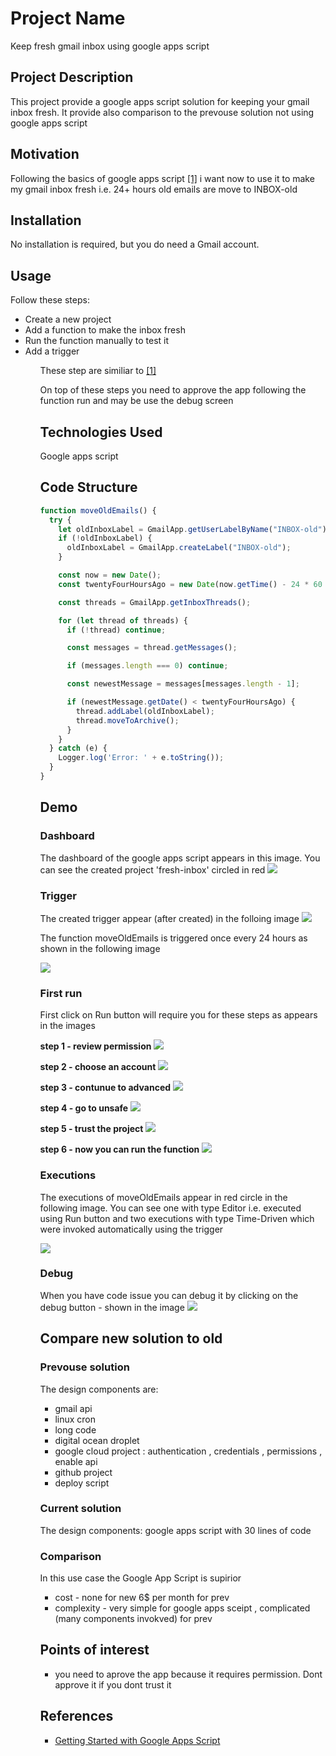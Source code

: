<h1>Project Name</h1>
Keep fresh gmail inbox using google apps script



<h2>Project Description</h2>
This project provide a google apps script solution for keeping your gmail inbox fresh. It provide also comparison to the prevouse solution not using google apps script

<h2>Motivation</h2>
Following the basics of google apps script <a href='#ref1'>[1]</a> i want now to use it to make my gmail inbox fresh i.e. 24+ hours old emails are move to INBOX-old

<h2>Installation</h2>
No installation is required, but you do need a Gmail account.


<h2>Usage</h2>
Follow these steps:
<ul>
<li>Create a new project</li>
<li>Add a function to make the inbox fresh</li>
<li>Run the function manually to test it</li>
<li>Add a trigger</li>
<ul>

These step are similiar to <a href='#ref1'>[1]</a>

On top of these steps you need to approve the app following the function run and may be use the debug screen



<h2>Technologies Used</h2>
Google apps script

<h2>Code Structure</h2>

```js
function moveOldEmails() {
  try {
    let oldInboxLabel = GmailApp.getUserLabelByName("INBOX-old");
    if (!oldInboxLabel) {
      oldInboxLabel = GmailApp.createLabel("INBOX-old");
    }

    const now = new Date();
    const twentyFourHoursAgo = new Date(now.getTime() - 24 * 60 * 60 * 1000);

    const threads = GmailApp.getInboxThreads();

    for (let thread of threads) {
      if (!thread) continue;

      const messages = thread.getMessages();

      if (messages.length === 0) continue;

      const newestMessage = messages[messages.length - 1];

      if (newestMessage.getDate() < twentyFourHoursAgo) {
        thread.addLabel(oldInboxLabel);
        thread.moveToArchive();
      }
    }
  } catch (e) {
    Logger.log('Error: ' + e.toString());
  }
}
```

<h2>Demo</h2>

<h3>Dashboard</h3>
The dashboard of the google apps script appears in this image. You can see the created project 'fresh-inbox' circled in red

<img src='./figs/dashboard.png'/>

<h3>Trigger</h3>
The created trigger appear (after created) in the folloing image

<img src='./figs/created-trigger.png'>

The function moveOldEmails is triggered  once every 24 hours as shown in the following image

<img src='./figs/timer-details.png'/>

<h3>First run</h3>

First click on Run button will require you for these steps as appears in the images

<strong>step 1 - review permission</strong>
<img src='./figs/authorization-step-1.png' />

<strong>step 2 - choose an account</strong>
<img src='./figs/authorization-step-2.png' />

<strong>step 3 - contunue to advanced</strong>
<img src='./figs/authorization-step-3.png' />


<strong>step 4 - go to unsafe</strong>
<img src='./figs/authorization-step-4.png' />


<strong>step 5 - trust the project</strong>
<img src='./figs/authorization-step-5.png' />


<strong>step 6 - now you can run the function</strong>
<img src='./figs/authorization-step-6.png' />


<h3>Executions</h3>

The executions of moveOldEmails appear in red circle in the following image. 
You can see one with type Editor i.e. executed using Run button and two executions 
with type Time-Driven which were invoked automatically using the trigger

<img src='./figs/executions.png'/>

<h3>Debug</h3>
When you have code issue you can debug it by clicking on the debug button - shown in the image

<img src='./figs/debug-button.png'/>



<h2>Compare new solution to old</h2>

<h3>Prevouse solution</h3>
The design components are:
<ul>
<li>gmail api</li>
 <li>linux cron </li>
 <li>long code</li> 
 <li>digital ocean droplet </li>
 <li>google cloud project : authentication , credentials , permissions , enable api</li> 
<li>github project</li>
<li>deploy script</li>
</ul>

<h3>Current solution</h3>
The design components: google apps script with 30 lines of code

<h3>Comparison</h3>
In this use case the Google App Script is supirior
<ul>
<li>cost - none for new 6$ per month for prev</li>
<li>complexity - very simple for google apps sceipt , complicated (many components invokved) for prev</li>
</ul>

<h2>Points of interest</h2>
<ul>
    <li>you need to aprove the app because it requires permission. Dont approve it if you dont trust it</li>
</ul>



<h2>References</h2>
<ul>
    <li id='ref1'><a href='https://youtu.be/kTRhDpy1dSU'> Getting Started with Google Apps Script</a></li>
</ul>

